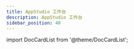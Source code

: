 ```yaml
---
title: AppStudio 工作台
description: AppStudio 工作台
sidebar_position: 40
---
```


import DocCardList from '@theme/DocCardList';

<DocCardList />



